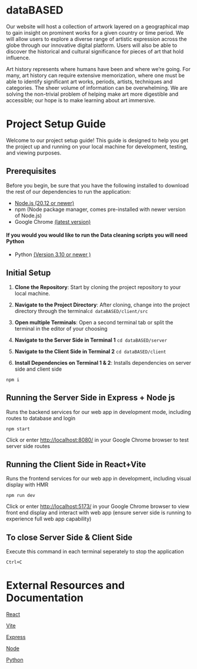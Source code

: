 # dataBASED

Our website will host a collection of artwork layered on a geographical map to gain insight on prominent works for a given country or time period. We will allow users to explore a diverse range of artistic expression across the globe through our innovative digital platform. Users will also be able to discover the historical and cultural significance for pieces of art that hold influence.

Art history represents where humans have been and where we’re going. For many, art history can require extensive memorization, where one must be able to identify significant art works, periods, artists, techniques and categories. The sheer volume of information can be overwhelming. We are solving the non-trivial problem of helping make art more digestible and accessible; our hope is to make learning about art immersive.






# Project Setup Guide

Welcome to our project setup guide! This guide is designed to help you get the project up and running on your local machine for development, testing, and viewing purposes.

## Prerequisites

Before you begin, be sure that you have the following installed to download the rest of our dependencies to run the application:

- [Node.js (20.12 or newer)](https://nodejs.org/en)
- npm (Node package manager, comes pre-installed with newer version of Node.js)
- Google Chrome [(latest version)](https://www.google.com/chrome/)

#### If you would you would like to run the Data cleaning scripts you will need Python

- Python [(Version 3.10 or newer )](https://www.python.org/downloads/)


## Initial Setup

1. **Clone the Repository**: Start by cloning the project repository to your local machine.

2. **Navigate to the Project Directory**: After cloning, change into the project directory through the terminal`cd dataBASED/client/src`

3. **Open multiple Terminals**: Open a second terminal tab or split the terminal in the editor of your choosing

4. **Navigate to the Server Side in Terminal 1** `cd dataBASED/server`

5. **Navigate to the Client Side in Terminal 2** `cd dataBASED/client`
   
6. **Install  Dependencies on Terminal 1 & 2**: Installs dependencies on server side and client side
```
npm i
```
## Running the Server Side in Express + Node js 
Runs the backend services for our web app in development mode, including routes to database and login

   ```
   npm start
   ```
Click or enter [http://localhost:8080/](http://localhost:8080/) in your Google Chrome browser to test server side routes

## Running the Client Side in React+Vite
Runs the frontend services for our web app in development, including visual display with HMR

   ```
   npm run dev
   ```
Click or enter [http://localhost:5173/](http://localhost:5173/) in your Google Chrome browser to view front end display and interact with web app (ensure server side is running to experience full web app capability)

## To close Server Side & Client Side
Execute this command in each terminal seperately to stop the application

   ```
   Ctrl+C
   ```

# External Resources and Documentation

[React](https://react.dev/blog/2023/03/16/introducing-react-dev)

[Vite](https://vitejs.dev/)

[Express](https://expressjs.com/)

[Node](https://nodejs.org/docs/latest/api/)

[Python](https://docs.python.org/3/)


